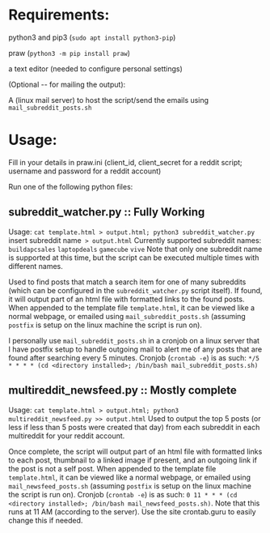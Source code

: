 # Requirements:
   python3 and pip3 (`sudo apt install python3-pip`)
   
   praw (`python3 -m pip install praw`)
   
   a text editor (needed to configure personal settings)

   (Optional -- for mailing the output):
   
   A (linux mail server) to host the script/send the emails using `mail_subreddit_posts.sh`

# Usage:
Fill in your details in praw.ini (client_id, client_secret for a reddit script; username and password for a reddit account)

Run one of the following python files:

## subreddit_watcher.py :: Fully Working
Usage: `cat template.html > output.html; python3 subreddit_watcher.py `insert subreddit name` > output.html`
Currently supported subreddit names: `buildapcsales` `laptopdeals` `gamecube` `vive`
Note that only one subreddit name is supported at this time, but the script can be executed multiple times with different names.

Used to find posts that match a search item for one of many subreddits (which can be configured in the `subreddit_watcher.py` script itself). If found, it will output part of an html file with formatted links to the found posts. When appended to the template file `template.html`, it can be viewed like a normal webpage, or emailed using `mail_subreddit_posts.sh` (assuming `postfix` is setup on the linux machine the script is run on).

I personally use `mail_subreddit_posts.sh` in a cronjob on a linux server that I have postfix setup to handle outgoing mail to alert me of any posts that are found after searching every 5 minutes.
Cronjob (`crontab -e`) is as such: `*/5 * * * * (cd <directory installed>; /bin/bash mail_subreddit_posts.sh)`

## multireddit_newsfeed.py :: Mostly complete
Usage: `cat template.html > output.html; python3 multireddit_newsfeed.py >> output.html`
Used to output the top 5 posts (or less if less than 5 posts were created that day) from each subreddit in each multireddit for your reddit account.

Once complete, the script will output part of an html file with formatted links to each post, thumbnail to a linked image if present, and an outgoing link if the post is not a self post. When appended to the template file `template.html`, it can be viewed like a normal webpage, or emailed using `mail_newsfeed_posts.sh` (assuming `postfix` is setup on the linux machine the script is run on).
Cronjob (`crontab -e`) is as such: `0 11 * * * (cd <directory installed>; /bin/bash mail_newsfeed_posts.sh)`. Note that this runs at 11 AM (according to the server). Use the site crontab.guru to easily change this if needed.